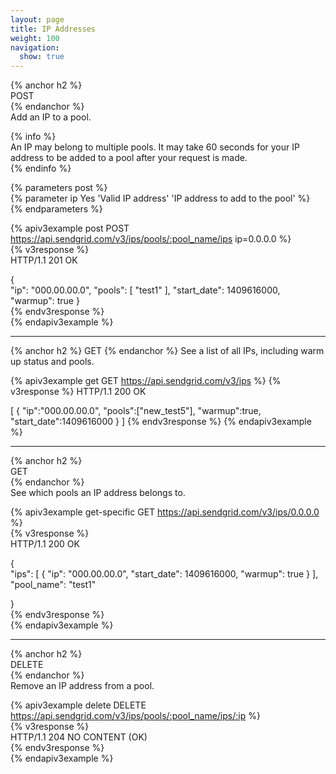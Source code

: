 ```yaml
---
layout: page
title: IP Addresses
weight: 100
navigation:
  show: true
---
```


{% anchor h2 %}   
POST    
{% endanchor %}   
Add an IP to a pool.    
    
{% info %}    
An IP may belong to multiple pools. It may take 60 seconds for your IP    
address to be added to a pool after your request is made.   
{% endinfo %}   
    
{% parameters post %}   
  {% parameter ip Yes 'Valid IP address' 'IP address to add to the pool' %}    
{% endparameters %}   
    
{% apiv3example post POST https://api.sendgrid.com/v3/ips/pools/:pool_name/ips ip=0.0.0.0 %}    
  {% v3response %}    
HTTP/1.1 201 OK   
    
{   
"ip": "000.00.00.0",
"pools": [
"test1"
],
"start_date": 1409616000,
"warmup": true
}   
  {% endv3response %}   
{% endapiv3example %} 

* * * * *

{% anchor h2 %}
GET
{% endanchor %}
See a list of all IPs, including warm up status and pools.

{% apiv3example get GET https://api.sendgrid.com/v3/ips %}
{% v3response %}
HTTP/1.1 200 OK

[
  {
    "ip":"000.00.00.0",
    "pools":["new_test5"],
    "warmup":true,
    "start_date":1409616000
  }
]
{% endv3response %}
{% endapiv3example %}

* * * * *

{% anchor h2 %}		
GET		
{% endanchor %}		
See which pools an IP address belongs to.		
		
{% apiv3example get-specific GET https://api.sendgrid.com/v3/ips/0.0.0.0 %}		
  {% v3response %}		
HTTP/1.1 200 OK		
		
{		
    "ips": [
        {
            "ip": "000.00.00.0",
            "start_date": 1409616000,
            "warmup": true
        }
    ],
    "pool_name": "test1"
  
}		
  {% endv3response %}		
{% endapiv3example %}

* * * * *
		
{% anchor h2 %}		
DELETE		
{% endanchor %}		
Remove an IP address from a pool.		
		
{% apiv3example delete DELETE https://api.sendgrid.com/v3/ips/pools/:pool_name/ips/:ip %}		
  {% v3response %}		
HTTP/1.1 204 NO CONTENT (OK)		
  {% endv3response %}		
{% endapiv3example %}
